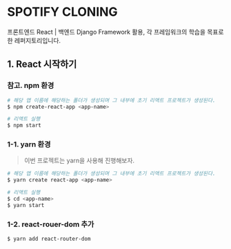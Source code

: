 # SPOTIFY CLONING
프론트엔드 React | 백엔드 Django Framework 활용, 각 프레임워크의 학습을 목표로 한 레퍼지토리입니다.

## 1. React 시작하기

### 참고. npm 환경
```bash
# 해당 앱 이름에 해당하는 폴더가 생성되며 그 내부에 초기 리액트 프로젝트가 생성된다.
$ npm create-react-app <app-name>

# 리액트 실행
$ npm start
```

### 1-1. yarn 환경
> 이번 프로젝트는 yarn을 사용해 진행해보자.
```bash
# 해당 앱 이름에 해당하는 폴더가 생성되며 그 내부에 초기 리액트 프로젝트가 생성된다.
$ yarn create react-app <app-name>

# 리액트 실행
$ cd <app-name>
$ yarn start
```

### 1-2. react-rouer-dom 추가
```bash
$ yarn add react-router-dom
```